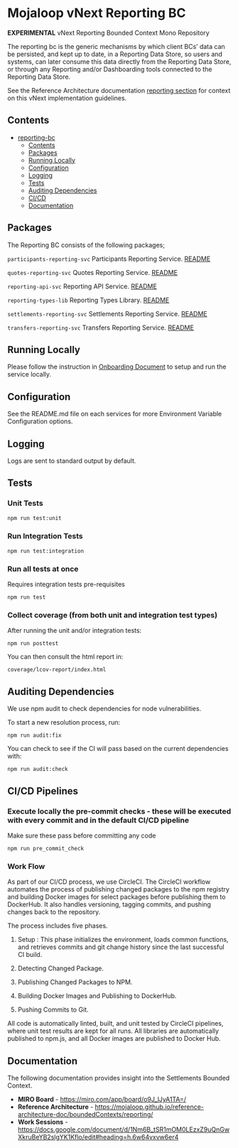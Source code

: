 # Mojaloop vNext Reporting BC

**EXPERIMENTAL** vNext Reporting Bounded Context Mono Repository

The reporting bc is the generic mechanisms by which client BCs’ data can be persisted, and kept up to date, in a Reporting Data Store, so users and systems, can later consume this data directly from the Reporting Data Store, or through any Reporting and/or Dashboarding tools connected to the Reporting Data Store.

See the Reference Architecture documentation [reporting section](https://mojaloop.github.io/reference-architecture-doc/boundedContexts/reporting/) for context on this vNext implementation guidelines.


## Contents
- [reporting-bc](#reporting-bc)
  - [Contents](#contents)
  - [Packages](#packages)
  - [Running Locally](#running-locally)
  - [Configuration](#configuration)
  - [Logging](#logging)
  - [Tests](#tests)
  - [Auditing Dependencies](#auditing-dependencies)
  - [CI/CD](#cicd-pipelines)
  - [Documentation](#documentation)

## Packages
The Reporting BC consists of the following packages;

`participants-reporting-svc`
Participants Reporting Service.
[README](packages/participants-reporting-svc/README.md)

`quotes-reporting-svc`
Quotes Reporting Service.
[README](packages/quotes-reporting-svc/README.md)

`reporting-api-svc`
Reporting API Service.
[README](packages/reporting-api-svc/README.md)

`reporting-types-lib`
Reporting Types Library.
[README](./packages/reporting-types-lib/README.md)

`settlements-reporting-svc`
Settlements Reporting Service.
[README](./packages/settlements-reporting-svc/README.md)

`transfers-reporting-svc`
Transfers Reporting Service.
[README](./packages/transfers-reporting-svc/README.md)

## Running Locally

Please follow the instruction in [Onboarding Document](Onboarding.md) to setup and run the service locally.

## Configuration

See the README.md file on each services for more Environment Variable Configuration options.

## Logging

Logs are sent to standard output by default.

## Tests

### Unit Tests

```bash
npm run test:unit
```

### Run Integration Tests

```shell
npm run test:integration
```

### Run all tests at once
Requires integration tests pre-requisites
```shell
npm run test
```

### Collect coverage (from both unit and integration test types)

After running the unit and/or integration tests:

```shell
npm run posttest
```

You can then consult the html report in:

```shell
coverage/lcov-report/index.html
```

## Auditing Dependencies
We use npm audit to check dependencies for node vulnerabilities. 

To start a new resolution process, run:
```
npm run audit:fix
``` 

You can check to see if the CI will pass based on the current dependencies with:

```
npm run audit:check
```

## CI/CD Pipelines

### Execute locally the pre-commit checks - these will be executed with every commit and in the default CI/CD pipeline 

Make sure these pass before committing any code
```
npm run pre_commit_check
```

### Work Flow 

 As part of our CI/CD process, we use CircleCI. The CircleCI workflow automates the process of publishing changed packages to the npm registry and building Docker images for select packages before publishing them to DockerHub. It also handles versioning, tagging commits, and pushing changes back to the repository.

The process includes five phases. 
1. Setup : This phase initializes the environment, loads common functions, and retrieves commits and git change history since the last successful CI build.

2. Detecting Changed Package.

3. Publishing Changed Packages to NPM.

4. Building Docker Images and Publishing to DockerHub.

5. Pushing Commits to Git.

 All code is automatically linted, built, and unit tested by CircleCI pipelines, where unit test results are kept for all runs. All libraries are automatically published to npm.js, and all Docker images are published to Docker Hub.

## Documentation
The following documentation provides insight into the Settlements Bounded Context.

- **MIRO Board** - https://miro.com/app/board/o9J_lJyA1TA=/
- **Reference Architecture** - https://mojaloop.github.io/reference-architecture-doc/boundedContexts/reporting/ 
- **Work Sessions** - https://docs.google.com/document/d/1Nm6B_tSR1mOM0LEzxZ9uQnGwXkruBeYB2slgYK1Kflo/edit#heading=h.6w64vxvw6er4